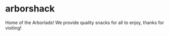 # arborshack
Home of the Arborlads! We provide quality snacks for all to enjoy, thanks for visiting!
